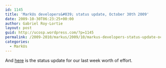```yaml
---
id: 1145
title: 'MarkUs developers&#039; status update, October 30th 2009'
date: 2009-10-30T06:23:25+00:00
author: Gabriel Roy-Lortie
layout: post
guid: http://ucosp.wordpress.com/?p=1145
permalink: /2009-2010/markus/2009/10/markus-developers-status-update-october-30th-2009/
categories:
  - MarkUs
---
```

And [here](http://blog.markusproject.org/?p=692) is the status update for our last week worth of effort.